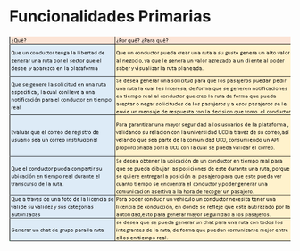 # Funcionalidades Primarias

![Funcionalidades primarias](/Imagenes/Funcionalidades-Primarias/FuncionalidadesPrimarias.png)